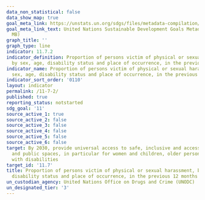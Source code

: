 ```yaml
---
data_non_statistical: false
data_show_map: true
goal_meta_link: https://unstats.un.org/sdgs/files/metadata-compilation/Metadata-Goal-11.pdf
goal_meta_link_text: United Nations Sustainable Development Goals Metadata (PDF 4.0
  MB)
graph_title: ''
graph_type: line
indicator: 11.7.2
indicator_definition: Proportion of persons victim of physical or sexual harassment,
  by sex, age, disability status and place of occurrence, in the previous 12 months
indicator_name: Proportion of persons victim of physical or sexual harassment, by
  sex, age, disability status and place of occurrence, in the previous 12 months
indicator_sort_order: '0110'
layout: indicator
permalink: /11-7-2/
published: true
reporting_status: notstarted
sdg_goal: '11'
source_active_1: true
source_active_2: false
source_active_3: false
source_active_4: false
source_active_5: false
source_active_6: false
target: By 2030, provide universal access to safe, inclusive and accessible, green
  and public spaces, in particular for women and children, older persons and persons
  with disabilities
target_id: '11.7'
title: Proportion of persons victim of physical or sexual harassment, by sex, age,
  disability status and place of occurrence, in the previous 12 months
un_custodian_agency: United Nations Office on Drugs and Crime (UNODC)
un_designated_tier: '3'
---
```

